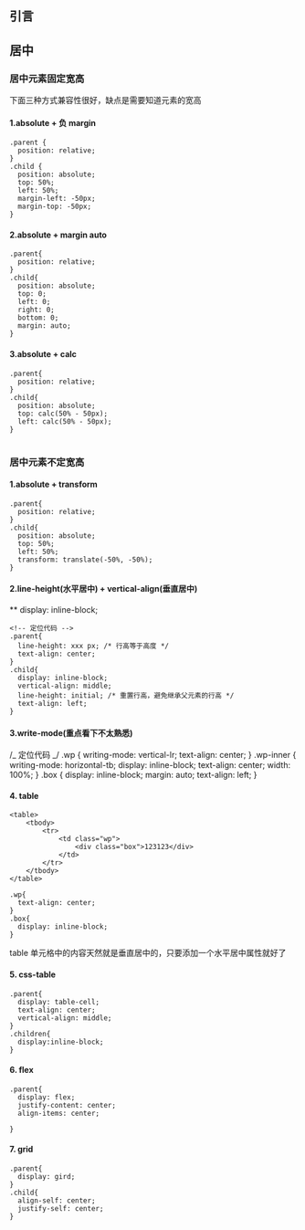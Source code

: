 ## 引言

## 居中

### 居中元素固定宽高

下面三种方式兼容性很好，缺点是需要知道元素的宽高

#### 1.absolute + 负 margin

```
.parent {
  position: relative;
}
.child {
  position: absolute;
  top: 50%;
  left: 50%;
  margin-left: -50px;
  margin-top: -50px;
}
```

#### 2.absolute + margin auto

```
.parent{
  position: relative;
}
.child{
  position: absolute;
  top: 0;
  left: 0;
  right: 0;
  bottom: 0;
  margin: auto;
}
```

#### 3.absolute + calc

```
.parent{
  position: relative;
}
.child{
  position: absolute;
  top: calc(50% - 50px);
  left: calc(50% - 50px);
}


```

### 居中元素不定宽高

#### 1.absolute + transform

```
.parent{
  position: relative;
}
.child{
  position: absolute;
  top: 50%;
  left: 50%;
  transform: translate(-50%, -50%);
}
```

#### 2.line-height(水平居中) + vertical-align(垂直居中)

\*\* display: inline-block;

```
<!-- 定位代码 -->
.parent{
  line-height: xxx px; /* 行高等于高度 */
  text-align: center;
}
.child{
  display: inline-block;
  vertical-align: middle;
  line-height: initial; /* 重置行高，避免继承父元素的行高 */
  text-align: left;
}
```

#### 3.write-mode(重点看下不太熟悉)

/_ 定位代码 _/
.wp {
writing-mode: vertical-lr;
text-align: center;
}
.wp-inner {
writing-mode: horizontal-tb;
display: inline-block;
text-align: center;
width: 100%;
}
.box {
display: inline-block;
margin: auto;
text-align: left;
}

#### 4. table

```
<table>
    <tbody>
        <tr>
            <td class="wp">
                <div class="box">123123</div>
            </td>
        </tr>
    </tbody>
</table>
```

```
.wp{
  text-align: center;
}
.box{
  display: inline-block;
}
```

table 单元格中的内容天然就是垂直居中的，只要添加一个水平居中属性就好了

#### 5. css-table

```
.parent{
  display: table-cell;
  text-align: center;
  vertical-align: middle;
}
.children{
  display:inline-block;
}
```

#### 6. flex

```
.parent{
  display: flex;
  justify-content: center;
  align-items: center;

}
```

#### 7. grid

```
.parent{
  display: gird;
}
.child{
  align-self: center;
  justify-self: center;
}
```
